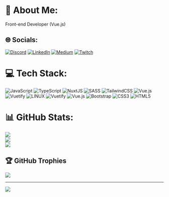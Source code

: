 # 💫 About Me:
Front-end Developer (Vue.js)


## 🌐 Socials:
[![Discord](https://img.shields.io/badge/Discord-%237289DA.svg?logo=discord&logoColor=white)](https://discord.gg/armin#9762) [![LinkedIn](https://img.shields.io/badge/LinkedIn-%230077B5.svg?logo=linkedin&logoColor=white)](https://linkedin.com/in/armin-sabaghi) [![Medium](https://img.shields.io/badge/Medium-12100E?logo=medium&logoColor=white)](https://medium.com/@Arminsb) [![Twitch](https://img.shields.io/badge/Twitch-%239146FF.svg?logo=Twitch&logoColor=white)](https://twitch.tv/Rminito) 

# 💻 Tech Stack:
![JavaScript](https://img.shields.io/badge/javascript-%23323330.svg?style=for-the-badge&logo=javascript&logoColor=%23F7DF1E) ![TypeScript](https://img.shields.io/badge/typescript-%23007ACC.svg?style=for-the-badge&logo=typescript&logoColor=white) ![NuxtJS](https://img.shields.io/badge/Nuxt-black?style=for-the-badge&logo=nuxt.js&logoColor=white) ![SASS](https://img.shields.io/badge/SASS-hotpink.svg?style=for-the-badge&logo=SASS&logoColor=white) ![TailwindCSS](https://img.shields.io/badge/tailwindcss-%2338B2AC.svg?style=for-the-badge&logo=tailwind-css&logoColor=white) ![Vue.js](https://img.shields.io/badge/vuejs-%2335495e.svg?style=for-the-badge&logo=vuedotjs&logoColor=%234FC08D) ![Vuetify](https://img.shields.io/badge/Vuetify-1867C0?style=for-the-badge&logo=vuetify&logoColor=AEDDFF) ![LINUX](https://img.shields.io/badge/Linux-FCC624?style=for-the-badge&logo=linux&logoColor=black) ![Vuetify](https://img.shields.io/badge/Vuetify-1867C0?style=for-the-badge&logo=vuetify&logoColor=AEDDFF) ![Vue.js](https://img.shields.io/badge/vuejs-%2335495e.svg?style=for-the-badge&logo=vuedotjs&logoColor=%234FC08D) ![Bootstrap](https://img.shields.io/badge/bootstrap-%23563D7C.svg?style=for-the-badge&logo=bootstrap&logoColor=white) ![CSS3](https://img.shields.io/badge/css3-%231572B6.svg?style=for-the-badge&logo=css3&logoColor=white) ![HTML5](https://img.shields.io/badge/html5-%23E34F26.svg?style=for-the-badge&logo=html5&logoColor=white)
# 📊 GitHub Stats:
![](https://github-readme-stats.vercel.app/api?username=arminsb&theme=dark&hide_border=false&include_all_commits=true&count_private=true)<br/>
![](https://github-readme-streak-stats.herokuapp.com/?user=arminsb&theme=dark&hide_border=false)<br/>
![](https://github-readme-stats.vercel.app/api/top-langs/?username=arminsb&theme=dark&hide_border=false&include_all_commits=true&count_private=true&layout=compact)

## 🏆 GitHub Trophies
![](https://github-profile-trophy.vercel.app/?username=arminsb&theme=darkhub&no-frame=true&no-bg=true&margin-w=4)

---
[![](https://visitcount.itsvg.in/api?id=arminsb&icon=2&color=3)](https://visitcount.itsvg.in)

<!-- Proudly created with GPRM ( https://gprm.itsvg.in ) -->

